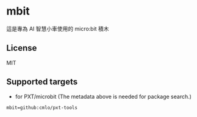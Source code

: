 # mbit

這是專為 AI 智慧小車使用的 micro:bit 積木

## License

MIT

## Supported targets

* for PXT/microbit
(The metadata above is needed for package search.)

```package
mbit=github:cmlo/pxt-tools
```
